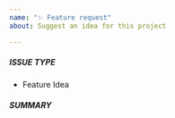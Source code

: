 ```yaml
---
name: "✨ Feature request"
about: Suggest an idea for this project

---
```


##### ISSUE TYPE
 - Feature Idea

##### SUMMARY
<!-- Briefly describe the problem or desired enhancement. -->
